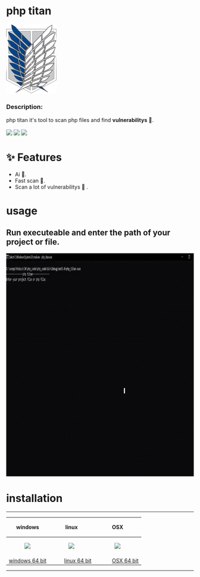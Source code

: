 # php titan 

<img src="https://raw.githubusercontent.com/kira2040k/codes/656eb36bb35530a4e0d0c7e9c236f3e61917ad8d/images/aot_logo.svg" width="135">

### Description:

php titan it's tool to scan php files and find **vulnerabilitys** 🔎.
<br><br><img src="https://img.shields.io/badge/Built%20with-C%20sharp-Purple"> <img src="https://img.shields.io/badge/twitter-kira_321k-blue.svg"> <img src="https://img.shields.io/badge/snapchat-zyse-yellow.svg">

# ✨ Features
- Ai 🤖.
- Fast scan 🚀.
- Scan a lot of vulnerabilitys 🐞 .



# usage
## Run executeable and enter the path of your project or file.

<img src="https://raw.githubusercontent.com/kira2040k/codes/main/images/php_titan_start.gif" width="1000" height="600">



<br>

# installation
<hr>

| <p align="center">windows</p>            | <p align="center">linux </p>                 | <p align="center">OSX</p>                       |
| ----------------------------------------------------------------------------------------------------------------- | --------------------------------------------------------------------------------------------------------------- | --------------------------------------------------------------------------------------------------------------- | 
| <p align="center"><img src="https://img.icons8.com/color/96/000000/windows-10.png" /></p> | <p align="center"><img src="https://img.icons8.com/color/144/000000/linux--v1.png" /></p> | <p align="center"><img src="https://img.icons8.com/color/144/000000/mac-logo.png" /></p> | 
| <a href="">windows 64 bit</a>              | &nbsp;&nbsp; &nbsp;&nbsp;&nbsp;&nbsp;&nbsp;&nbsp;<a href="">linux 64 bit</a>              | &nbsp;&nbsp;&nbsp;&nbsp;&nbsp;&nbsp;&nbsp;&nbsp;&nbsp;&nbsp;                <a href="">OSX 64 bit</a>                                                                                               |

<hr>





